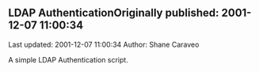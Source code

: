 ## LDAP AuthenticationOriginally published: 2001-12-07 11:00:34 
Last updated: 2001-12-07 11:00:34 
Author: Shane Caraveo 
 
A simple LDAP Authentication script.